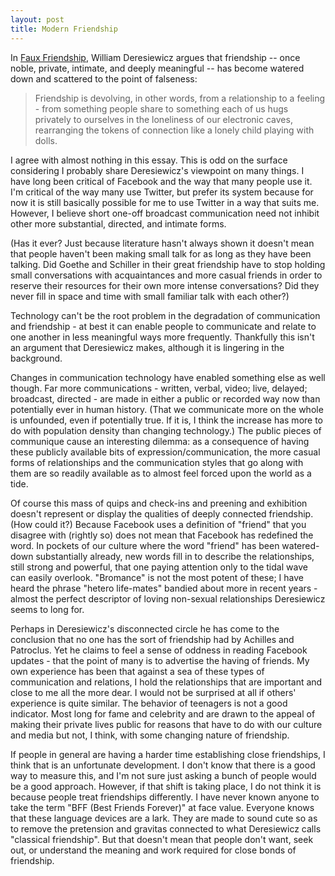 ```yaml
---
layout: post
title: Modern Friendship
---
```


In [Faux Friendship](http://chronicle.com/article/Faux-Friendship/49308/), William Deresiewicz argues that friendship -- once noble, private, intimate, and deeply meaningful -- has become watered down and scattered to the point of falseness:

> Friendship is devolving, in other words, from a relationship to a feeling - from something people share to something each of us hugs privately to ourselves in the loneliness of our electronic caves, rearranging the tokens of connection like a lonely child playing with dolls.

I agree with almost nothing in this essay. This is odd on the surface considering I probably share Deresiewicz's viewpoint on many things. I have long been critical of Facebook and the way that many people use it. I'm critical of the way many use Twitter, but prefer its system because for now it is still basically possible for me to use Twitter in a way that suits me. However, I believe short one-off broadcast communication need not inhibit other more substantial, directed, and intimate forms.

(Has it ever? Just because literature hasn't always shown it doesn't mean that people haven't been making small talk for as long as they have been talking. Did Goethe and Schiller in their great friendship have to stop holding small conversations with acquaintances and more casual friends in order to reserve their resources for their own more intense conversations? Did they never fill in space and time with small familiar talk with each other?)

Technology can't be the root problem in the degradation of communication and friendship - at best it can enable people to communicate and relate to one another in less meaningful ways more frequently. Thankfully this isn't an argument that Deresiewicz makes, although it is lingering in the background.

Changes in communication technology have enabled something else as well though. Far more communications - written, verbal, video; live, delayed; broadcast, directed - are made in either a public or recorded way now than potentially ever in human history. (That we communicate more on the whole is unfounded, even if potentially true. If it is, I think the increase has more to do with population density than changing technology.) The public pieces of communique cause an interesting dilemma: as a consequence of having these publicly available bits of expression/communication, the more casual forms of relationships and the communication styles that go along with them are so readily available as to almost feel forced upon the world as a tide.

Of course this mass of quips and check-ins and preening and exhibition doesn't represent or display the qualities of deeply connected friendship. (How could it?) Because Facebook uses a definition of "friend" that you disagree with (rightly so) does not mean that Facebook has redefined the word. In pockets of our culture where the word "friend" has been watered-down substantially already, new words fill in to describe the relationships, still strong and powerful, that one paying attention only to the tidal wave can easily overlook. "Bromance" is not the most potent of these; I have heard the phrase "hetero life-mates" bandied about more in recent years - almost the perfect descriptor of loving non-sexual relationships Deresiewicz seems to long for.

Perhaps in Deresiewicz's disconnected circle he has come to the conclusion that no one has the sort of friendship had by Achilles and Patroclus. Yet he claims to feel a sense of oddness in reading Facebook updates - that the point of many is to advertise the having of friends. My own experience has been that against a sea of these types of communication and relations, I hold the relationships that are important and close to me all the more dear. I would not be surprised at all if others' experience is quite similar. The behavior of teenagers is not a good indicator. Most long for fame and celebrity and are drawn to the appeal of making their private lives public for reasons that have to do with our culture and media but not, I think, with some changing nature of friendship.

If people in general are having a harder time establishing close friendships, I think that is an unfortunate development. I don't know that there is a good way to measure this, and I'm not sure just asking a bunch of people would be a good approach. However, if that shift is taking place, I do not think it is because people treat friendships differently. I have never known anyone to take the term "BFF (Best Friends Forever)" at face value. Everyone knows that these language devices are a lark. They are made to sound cute so as to remove the pretension and gravitas connected to what Deresiewicz calls "classical friendship". But that doesn't mean that people don't want, seek out, or understand the meaning and work required for close bonds of friendship.

